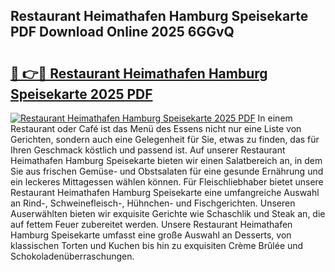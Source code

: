 ## Restaurant Heimathafen Hamburg Speisekarte PDF Download Online 2025 6GGvQ

# <h2><a href="http://gcc53k.nevu.top/?p=Restaurant+Heimathafen+Hamburg+Speisekarte">🔗 👉🔴 Restaurant Heimathafen Hamburg Speisekarte 2025 PDF</a></h2>

[![Restaurant Heimathafen Hamburg Speisekarte 2025 PDF](https://i.imgur.com/dBaPXMq.png)](http://gcc53k.nevu.top/?p=Restaurant+Heimathafen+Hamburg+Speisekarte)
In einem Restaurant oder Café ist das Menü des Essens nicht nur eine Liste von Gerichten, sondern auch eine Gelegenheit für Sie, etwas zu finden, das für Ihren Geschmack köstlich und passend ist. Auf unserer Restaurant Heimathafen Hamburg Speisekarte bieten wir einen Salatbereich an, in dem Sie aus frischen Gemüse- und Obstsalaten für eine gesunde Ernährung und ein leckeres Mittagessen wählen können. Für Fleischliebhaber bietet unsere Restaurant Heimathafen Hamburg Speisekarte eine umfangreiche Auswahl an Rind-, Schweinefleisch-, Hühnchen- und Fischgerichten. Unseren Auserwählten bieten wir exquisite Gerichte wie Schaschlik und Steak an, die auf fettem Feuer zubereitet werden. Unsere Restaurant Heimathafen Hamburg Speisekarte umfasst eine große Auswahl an Desserts, von klassischen Torten und Kuchen bis hin zu exquisiten Crème Brûlée und Schokoladenüberraschungen.
